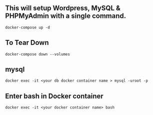 
## This will setup Wordpress, MySQL & PHPMyAdmin with a single command.

```
docker-compose up -d
```
## To Tear Down
```
docker-compose down --volumes
```
## mysql

```
docker exec -it <your db docker container name > mysql -uroot -p
```

## Enter bash in Docker container
```
docker exec -it <your docker container name> bash 
```
